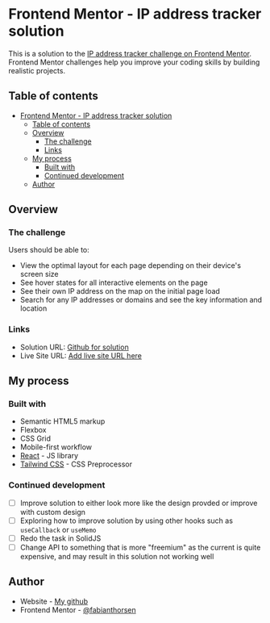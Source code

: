 # Frontend Mentor - IP address tracker solution

This is a solution to the [IP address tracker challenge on Frontend Mentor](https://www.frontendmentor.io/challenges/ip-address-tracker-I8-0yYAH0). Frontend Mentor challenges help you improve your coding skills by building realistic projects.

## Table of contents

- [Frontend Mentor - IP address tracker solution](#frontend-mentor---ip-address-tracker-solution)
  - [Table of contents](#table-of-contents)
  - [Overview](#overview)
    - [The challenge](#the-challenge)
    - [Links](#links)
  - [My process](#my-process)
    - [Built with](#built-with)
    - [Continued development](#continued-development)
  - [Author](#author)

## Overview

### The challenge

Users should be able to:

- View the optimal layout for each page depending on their device's screen size
- See hover states for all interactive elements on the page
- See their own IP address on the map on the initial page load
- Search for any IP addresses or domains and see the key information and location

### Links

- Solution URL: [Github for solution](https://github.com/Fabianthorsen/ip-address-tracker)
- Live Site URL: [Add live site URL here](https://your-live-site-url.com)

## My process

### Built with

- Semantic HTML5 markup
- Flexbox
- CSS Grid
- Mobile-first workflow
- [React](https://reactjs.org/) - JS library
- [Tailwind CSS](https://tailwindcss.com/) - CSS Preprocessor

### Continued development

- [ ] Improve solution to either look more like the design provded or improve with custom design
- [ ] Exploring how to improve solution by using other hooks such as `useCallback` or `useMemo`
- [ ] Redo the task in SolidJS
- [ ] Change API to something that is more "freemium" as the current is quite expensive, and may result in this solution not working well

## Author

- Website - [My github](https://github.com/Fabianthorsen)
- Frontend Mentor - [@fabianthorsen](https://www.frontendmentor.io/profile/Fabianthorsen)
